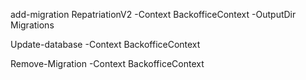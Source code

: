 ﻿add-migration RepatriationV2 -Context BackofficeContext -OutputDir Migrations

Update-database -Context BackofficeContext 

Remove-Migration -Context BackofficeContext